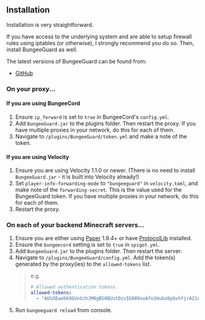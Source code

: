 ## Installation

Installation is very straightforward.

If you have access to the underlying system and are able to setup firewall rules using iptables (or otherwise), I strongly recommend you do so. Then, install BungeeGuard as well.

The latest versions of BungeeGuard can be found from:

* [GitHub](https://github.com/nickuc/BungeeGuardPlus/releases)

### On your proxy...

#### If you are using BungeeCord

1. Ensure `ip_forward` is set to `true` in BungeeCord's `config.yml`.
2. Add `BungeeGuard.jar` to the plugins folder. Then restart the proxy. If you have multiple proxies in your network, do this for each of them.
3. Navigate to `/plugins/BungeeGuard/token.yml` and make a note of the token.

#### If you are using Velocity

1. Ensure you are using Velocity 1.1.0 or newer. (There is no need to install `BungeeGuard.jar` - it is built into Velocity already!)
2. Set `player-info-forwarding-mode` to `"bungeeguard"` in `velocity.toml`, and make note of the `forwarding-secret`. This is the value used for the BungeeGuard token. If you have multiple proxies in your network, do this for each of them.
4. Restart the proxy.

### On each of your backend Minecraft servers...

1. Ensure you are either using [Paper](https://papermc.io/) 1.9.4+ or have [ProtocolLib](https://www.spigotmc.org/resources/protocollib.1997/) installed.
2. Ensure the `bungeecord` setting is set to `true` in `spigot.yml`.
3. Add `BungeeGuard.jar` to the plugins folder. Then restart the server.
4. Navigate to `/plugins/BungeeGuard/config.yml`. Add the token(s) generated by the proxy(ies) to the `allowed-tokens` list.
   > e.g.
   > ```yml
	> # Allowed authentication tokens.  
	> allowed-tokens:
	>   - "AUSXEwebkOGVnbihJM8gBS0QUutDzvIG009xoAfo1Huba9pGvhfjrA21r8dWVsa8"
	> ```
5. Run `bungeeguard reload` from console.
